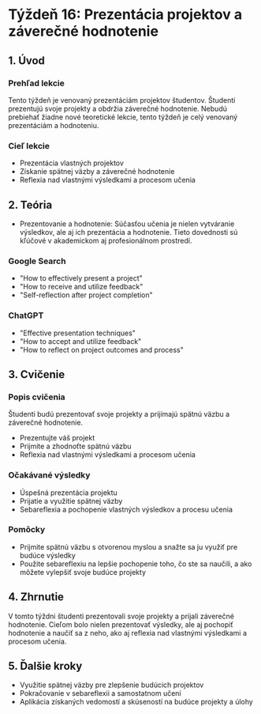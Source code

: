 # Týždeň 16: Prezentácia projektov a záverečné hodnotenie

## 1. Úvod

### Prehľad lekcie

Tento týždeň je venovaný prezentáciám projektov študentov. Študenti prezentujú svoje projekty a obdržia záverečné hodnotenie. Nebudú prebiehať žiadne nové teoretické lekcie, tento týždeň je celý venovaný prezentáciám a hodnoteniu.

### Cieľ lekcie

- Prezentácia vlastných projektov
- Získanie spätnej väzby a záverečné hodnotenie
- Reflexia nad vlastnými výsledkami a procesom učenia

## 2. Teória

- Prezentovanie a hodnotenie: Súčasťou učenia je nielen vytváranie výsledkov, ale aj ich prezentácia a hodnotenie. Tieto dovednosti sú kľúčové v akademickom aj profesionálnom prostredí.

### Google Search

- "How to effectively present a project"
- "How to receive and utilize feedback"
- "Self-reflection after project completion"

### ChatGPT

- "Effective presentation techniques"
- "How to accept and utilize feedback"
- "How to reflect on project outcomes and process"

## 3. Cvičenie

### Popis cvičenia

Študenti budú prezentovať svoje projekty a prijímajú spätnú väzbu a záverečné hodnotenie.

- Prezentujte váš projekt
- Prijmite a zhodnoťte spätnú väzbu
- Reflexia nad vlastnými výsledkami a procesom učenia

### Očakávané výsledky

- Úspešná prezentácia projektu
- Prijatie a využitie spätnej väzby
- Sebareflexia a pochopenie vlastných výsledkov a procesu učenia

### Pomôcky

- Prijmite spätnú väzbu s otvorenou myslou a snažte sa ju využiť pre budúce výsledky
- Použite sebareflexiu na lepšie pochopenie toho, čo ste sa naučili, a ako môžete vylepšiť svoje budúce projekty

## 4. Zhrnutie

V tomto týždni študenti prezentovali svoje projekty a prijali záverečné hodnotenie. Cieľom bolo nielen prezentovať výsledky, ale aj pochopiť hodnotenie a naučiť sa z neho, ako aj reflexia nad vlastnými výsledkami a procesom učenia.

## 5. Ďalšie kroky

- Využitie spätnej väzby pre zlepšenie budúcich projektov
- Pokračovanie v sebareflexii a samostatnom učení
- Aplikácia získaných vedomostí a skúseností na budúce projekty a úlohy
